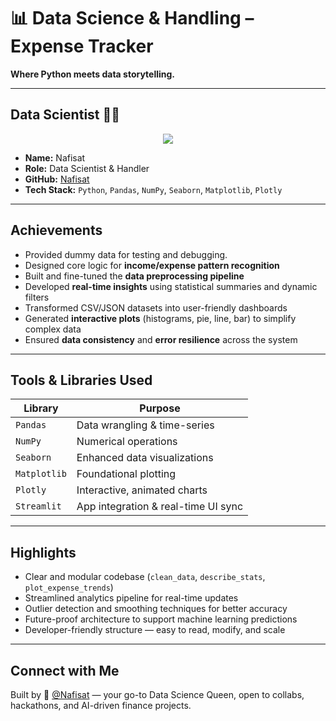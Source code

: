 # 📊 Data Science & Handling – Expense Tracker

 **Where Python meets data storytelling.**

---

## Data Scientist 👩‍🔬

<p align="center">
  <!-- Python -->
  <img src="https://img.shields.io/badge/Python-3776AB?style=for-the-badge&logo=python&logoColor=white" />

- **Name:** Nafisat  
- **Role:** Data Scientist & Handler  
- **GitHub:** [Nafisat](https://github.com/U22CS1004)  
- **Tech Stack:** `Python`, `Pandas`, `NumPy`, `Seaborn`, `Matplotlib`, `Plotly`

---

## Achievements

- Provided dummy data for testing and debugging.
- Designed core logic for **income/expense pattern recognition**  
- Built and fine-tuned the **data preprocessing pipeline**  
- Developed **real-time insights** using statistical summaries and dynamic filters  
- Transformed CSV/JSON datasets into user-friendly dashboards  
- Generated **interactive plots** (histograms, pie, line, bar) to simplify complex data  
- Ensured **data consistency** and **error resilience** across the system  

---

## Tools & Libraries Used

| Library      | Purpose                            |
|--------------|------------------------------------|
| `Pandas`     | Data wrangling & time-series       |
| `NumPy`      | Numerical operations                |
| `Seaborn`    | Enhanced data visualizations        |
| `Matplotlib` | Foundational plotting               |
| `Plotly`     | Interactive, animated charts        |
| `Streamlit`  | App integration & real-time UI sync |

---

## Highlights

- Clear and modular codebase (`clean_data`, `describe_stats`, `plot_expense_trends`)  
- Streamlined analytics pipeline for real-time updates  
- Outlier detection and smoothing techniques for better accuracy  
- Future-proof architecture to support machine learning predictions  
- Developer-friendly structure — easy to read, modify, and scale  

---

## Connect with Me

Built by 🔗 [@Nafisat](https://github.com/U22CS1004) — your go-to Data Science Queen, open to collabs, hackathons, and AI-driven finance projects.
